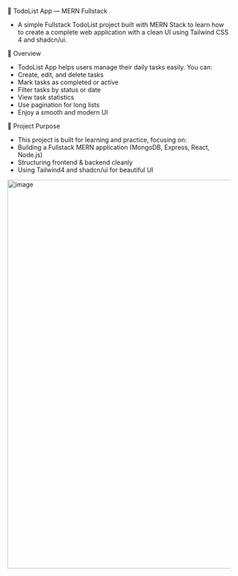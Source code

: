 📝 TodoList App — MERN Fullstack
- A simple Fullstack TodoList project built with MERN Stack to learn how to create a complete web application with a clean UI using Tailwind CSS 4 and shadcn/ui.
  
🌟 Overview
- TodoList App helps users manage their daily tasks easily.
You can:
- Create, edit, and delete tasks
- Mark tasks as completed or active
- Filter tasks by status or date
- View task statistics
- Use pagination for long lists
- Enjoy a smooth and modern UI

🎯 Project Purpose
- This project is built for learning and practice, focusing on:
- Building a Fullstack MERN application (MongoDB, Express, React, Node.js)
- Structuring frontend & backend cleanly
- Using Tailwind4 and shadcn/ui for beautiful UI

<img width="1470" height="878" alt="image" src="https://github.com/user-attachments/assets/c082c107-b57b-4966-abb3-be89d96ef2c1" />


